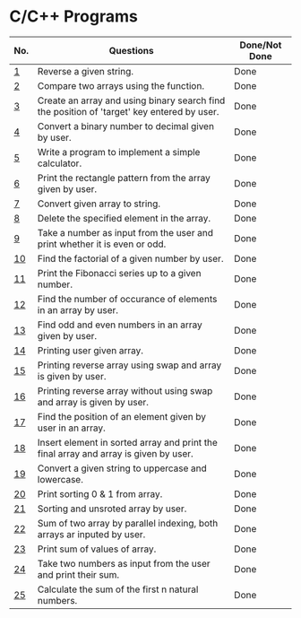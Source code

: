 # C/C++ Programs 

| No.  	| Questions                                                                                    	                                        |Done/Not Done|
|-----------------------------------------	|-------------------------------------------------------------------------------------------------- |------------ |
| [1](string_reverse.cpp)                   | Reverse a given string.                                                                           | Done        |
| [2](array_compare.cpp)                    | Compare two arrays using the function.                                                            | Done        |
| [3](binary_search_using_array_by_user.cpp)| Create an array and using binary search find the position of 'target' key entered by user.        | Done        |
| [4](binary_to_decimal.cpp)                | Convert a binary number to decimal given by user.                                                 | Done        |
| [5](calculator.c++)                       | Write a program to implement a simple calculator.                                                 | Done        |
| [6](rectanglePatternArray.cpp)            | Print the rectangle pattern from the array given by user.                                         | Done        |
| [7](convertArrayToStirings.cpp)           | Convert given array to string.                                                                    | Done        |
| [8](deleteElementsInArray.cpp)            | Delete the specified element in the array.                                                        | Done        |
| [9](even-oddNum.cpp)                  	| Take a number as input from the user and print whether it is even or odd. 	                    | Done        |
| [10](factorial_of_a_number.cpp)        	| Find the factorial of a given number by user.                                                     | Done        |
| [11](fibbonnaci.c++)                      | Print the Fibonacci series up to a given number.                                                  | Done        |
| [12](noOfOccuranceInArray.cpp)            | Find the number of occurance of elements in an array by user.                                     | Done        |
| [13](evenOddArray.cpp)                    | Find odd and even numbers in an array given by user.                                              | Done        |
| [14](printingArray.cpp)                   | Printing user given array.                                                                        | Done        |
| [15](reverseArray.cpp)                    | Printing reverse array using swap and array is given by user.                                     | Done        |
| [16](reverseArrayWithoutSwap.cpp)         | Printing reverse array without using swap and array is given by user.                             | Done        |
| [17](searchingInArray.cpp)                | Find the position of an element given by user in an array.                                        | Done        |
| [18](sortArrayInsert.cpp)                 | Insert element in sorted array and print the final array and array is given by user.              | Done        |
| [19](uppercaseLowercase.cpp)              | Convert a given string to uppercase and lowercase.                                                | Done        |
| [20](sorting1and0.cpp)                    | Print sorting 0 & 1 from array.                                                                   | Done        |
| [21](sorting_array.cpp)                   | Sorting and unsroted array by user.                                                               | Done        |
| [22](sumOf2Array.cpp)                     | Sum of two array by parallel indexing, both arrays ar inputed by user.                            | Done        |
| [23](sumOfArray.cpp)                      | Print sum of values of array.                                                                     | Done        |
| [24](sum_by_user_input.cpp)   	        | Take two numbers as input from the user and print their sum.              	                    | Done        |
| [25](sum_of_n_numbers.cpp)                | Calculate the sum of the first n natural numbers.                                                 | Done        |
